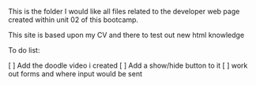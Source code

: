This is the folder I would like all files related to the developer web page created within unit 02 of this bootcamp.

This site is based upon my CV and there to test out new html knowledge

To do list:

[ ] Add the doodle video i created
[ ] Add a show/hide button to it
[ ] work out forms and where input would be sent